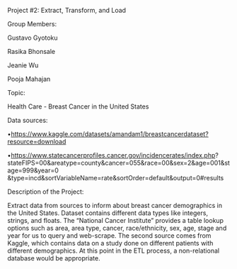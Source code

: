 
Project #2: Extract, Transform, and Load

Group Members:

Gustavo Gyotoku

Rasika Bhonsale

Jeanie Wu

Pooja Mahajan

Topic:

Health Care - Breast Cancer in the United States

Data sources:

•https://www.kaggle.com/datasets/amandam1/breastcancerdataset?resource=download

•https://www.statecancerprofiles.cancer.gov/incidencerates/index.php?
stateFIPS=00&areatype=county&cancer=055&race=00&sex=2&age=001&stage=999&year=0
&type=incd&sortVariableName=rate&sortOrder=default&output=0#results

Description of the Project:

Extract data from sources to inform about breast cancer demographics in the United States. 
Dataset contains different data types like integers, strings, and floats. The “National Cancer 
Institute” provides a table lookup options such as area, area type, cancer, race/ethnicity, sex, 
age, stage and year for us to query and web-scrape. The second source comes from Kaggle, 
which contains data on a study done on different patients with different demographics. At this 
point in the ETL process, a non-relational database would be appropriate.
